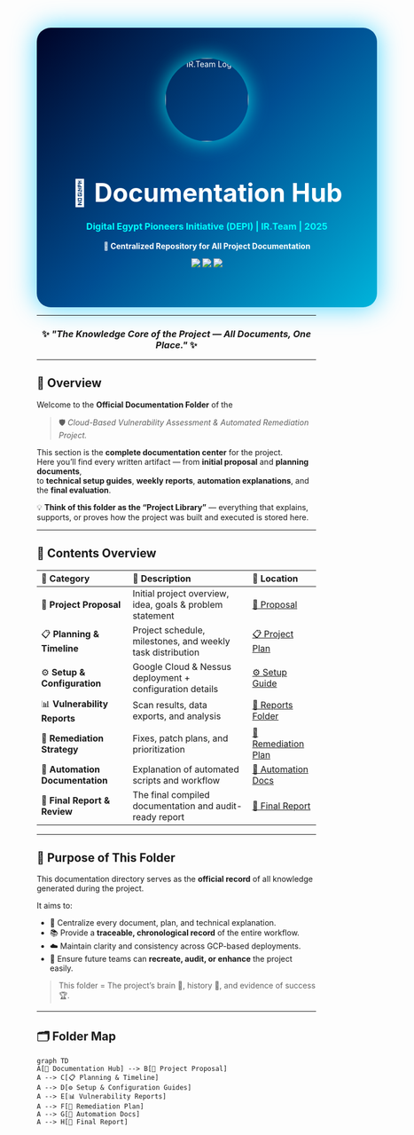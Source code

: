 <!-- =================== DOCUMENTATION HUB HEADER =================== -->
<div align="center" style="width:100%; padding:55px; border-radius:25px; background:linear-gradient(135deg,#000428,#004e92,#00b4db); color:white; box-shadow:0 0 45px rgba(0,200,255,0.7);">

  <img src="https://i.postimg.cc/mk3syMbn/cropped-circle-image-1-optimized-1000.png" width="150" style="border-radius:50%; box-shadow:0 0 35px rgba(0,255,255,0.8);" alt="IR.Team Logo"/>

  <h1 style="font-size:46px; margin-bottom:10px;">📘 Documentation Hub</h1>
  <h3 style="color:#00FFFF;">Digital Egypt Pioneers Initiative (DEPI) | IR.Team | 2025</h3>

  <p><b>🔹 Centralized Repository for All Project Documentation</b></p>

  <p>
    <img src="https://img.shields.io/badge/Section-Documentation-blue?style=for-the-badge"/>
    <img src="https://img.shields.io/badge/Includes-Proposals%20%7C%20Reports%20%7C%20Plans-success?style=for-the-badge"/>
    <img src="https://img.shields.io/badge/Status-Complete-brightgreen?style=for-the-badge"/>
  </p>
</div>

---

<div align="center">
  <h3>✨ <i>"The Knowledge Core of the Project — All Documents, One Place."</i> ✨</h3>
</div>

---

## 🧭 Overview

Welcome to the **Official Documentation Folder** of the  
> 🛡️ *Cloud-Based Vulnerability Assessment & Automated Remediation Project.*

This section is the **complete documentation center** for the project.  
Here you’ll find every written artifact — from **initial proposal** and **planning documents**,  
to **technical setup guides**, **weekly reports**, **automation explanations**, and the **final evaluation**.

💡 **Think of this folder as the “Project Library”** — everything that explains, supports, or proves how the project was built and executed is stored here.

---

## 🧩 Contents Overview

| 📁 Category | 💬 Description | 🔗 Location |
|:------------|:----------------|:-------------|
| 🧠 **Project Proposal** | Initial project overview, idea, goals & problem statement | [📄 Proposal](./Project_Proposal.md) |
| 📋 **Planning & Timeline** | Project schedule, milestones, and weekly task distribution | [📋 Project Plan](./Project_Plan.md) |
| ⚙️ **Setup & Configuration** | Google Cloud & Nessus deployment + configuration details | [⚙️ Setup Guide](./Setup_Guide.md) |
| 📊 **Vulnerability Reports** | Scan results, data exports, and analysis | [📂 Reports Folder](./Vulnerability_Reports) |
| 🧩 **Remediation Strategy** | Fixes, patch plans, and prioritization | [🧩 Remediation Plan](./Remediation_Plan.md) |
| 🤖 **Automation Documentation** | Explanation of automated scripts and workflow | [🤖 Automation Docs](./Automation_Scripts.md) |
| 📘 **Final Report & Review** | The final compiled documentation and audit-ready report | [📘 Final Report](./Final_Report.md) |

---

## 🎯 Purpose of This Folder

This documentation directory serves as the **official record** of all knowledge generated during the project.

It aims to:
- 🧩 Centralize every document, plan, and technical explanation.  
- 📚 Provide a **traceable, chronological record** of the entire workflow.  
- ☁️ Maintain clarity and consistency across GCP-based deployments.  
- 🧠 Ensure future teams can **recreate, audit, or enhance** the project easily.

> This folder = The project’s brain 🧠, history 📜, and evidence of success 🏆.

---

## 🗂️ Folder Map

```mermaid
graph TD
A[📘 Documentation Hub] --> B[🧠 Project Proposal]
A --> C[📋 Planning & Timeline]
A --> D[⚙️ Setup & Configuration Guides]
A --> E[📊 Vulnerability Reports]
A --> F[🧩 Remediation Plan]
A --> G[🤖 Automation Docs]
A --> H[📘 Final Report]
